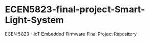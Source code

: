 # ECEN5823-final-project-Smart-Light-System
ECEN 5823 - IoT Embedded Firmware Final Project Repository

